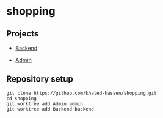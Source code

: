 # shopping

## Projects
* [Backend](https://github.com/khaled-hassen/shopping/tree/backend)

* [Admin](https://github.com/khaled-hassen/shopping/tree/admin)

## Repository setup
```
git clone https://github.com/khaled-hassen/shopping.git
cd shopping
git worktree add Admin admin
git worktree add Backend backend
```

